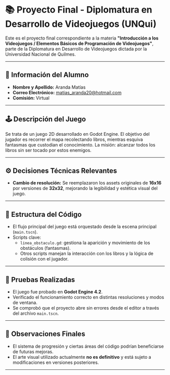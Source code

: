 # 📚 Proyecto Final - Diplomatura en Desarrollo de Videojuegos (UNQui)

Este es el proyecto final correspondiente a la materia **"Introducción a los Videojuegos / Elementos Básicos de Programación de Videojuegos"**, parte de la Diplomatura en Desarrollo de Videojuegos dictada por la Universidad Nacional de Quilmes.

---

## 👤 Información del Alumno

- **Nombre y Apellido:** Aranda Matías  
- **Correo Electrónico:** matias_aranda20@hotmail.com  
- **Comisión:** Virtual  

---

## 🕹️ Descripción del Juego

Se trata de un juego 2D desarrollado en Godot Engine. El objetivo del jugador es recorrer el mapa recolectando libros, mientras esquiva fantasmas que custodian el conocimiento. La misión: alcanzar todos los libros sin ser tocado por estos enemigos.

---

## ⚙️ Decisiones Técnicas Relevantes

- **Cambio de resolución:** Se reemplazaron los assets originales de **16x16** por versiones de **32x32**, mejorando la legibilidad y estética visual del juego.

---

## 📁 Estructura del Código

- El flujo principal del juego está orquestado desde la escena principal (`main.tscn`).
- Scripts clave:
  - `linea_obstaculo.gd`: gestiona la aparición y movimiento de los obstáculos (fantasmas).
  - Otros scripts manejan la interacción con los libros y la lógica de colisión con el jugador.

---

## 🧪 Pruebas Realizadas

- El juego fue probado en **Godot Engine 4.2**.
- Verificado el funcionamiento correcto en distintas resoluciones y modos de ventana.
- Se comprobó que el proyecto abre sin errores desde el editor a través del archivo `main.tscn`.

---

## 📝 Observaciones Finales

- El sistema de progresión y ciertas áreas del código podrían beneficiarse de futuras mejoras.
- El arte visual utilizado actualmente **no es definitivo** y está sujeto a modificaciones en versiones posteriores.

---

